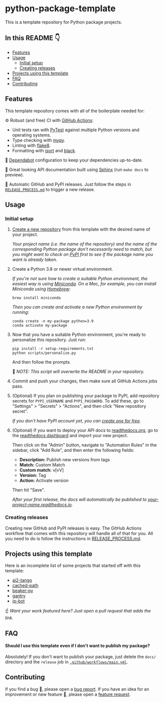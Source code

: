 # python-package-template

This is a template repository for Python package projects.

## In this README :point_down:

- [Features](#features)
- [Usage](#usage)
  - [Initial setup](#initial-setup)
  - [Creating releases](#creating-releases)
- [Projects using this template](#projects-using-this-template)
- [FAQ](#faq)
- [Contributing](#contributing)

## Features

This template repository comes with all of the boilerplate needed for:

⚙️ Robust (and free) CI with [GitHub Actions](https://github.com/features/actions):
  - Unit tests ran with [PyTest](https://docs.pytest.org) against multiple Python versions and operating systems.
  - Type checking with [mypy](https://github.com/python/mypy).
  - Linting with [flake8](https://flake8.pycqa.org/en/latest/).
  - Formatting with [isort](https://pycqa.github.io/isort/) and [black](https://black.readthedocs.io/en/stable/).

🤖 [Dependabot](https://github.blog/2020-06-01-keep-all-your-packages-up-to-date-with-dependabot/) configuration to keep your dependencies up-to-date.

📄 Great looking API documentation built using [Sphinx](https://www.sphinx-doc.org/en/master/) (run `make docs` to preview).

🚀 Automatic GitHub and PyPI releases. Just follow the steps in [`RELEASE_PROCESS.md`](./RELEASE_PROCESS.md) to trigger a new release.

## Usage

### Initial setup

1. [Create a new repository](https://github.com/allenai/python-package-template/generate) from this template with the desired name of your project.

    *Your project name (i.e. the name of the repository) and the name of the corresponding Python package don't necessarily need to match, but you might want to check on [PyPI](https://pypi.org/) first to see if the package name you want is already taken.*

2. Create a Python 3.8 or newer virtual environment.

    *If you're not sure how to create a suitable Python environment, the easiest way is using [Miniconda](https://docs.conda.io/en/latest/miniconda.html). On a Mac, for example, you can install Miniconda using [Homebrew](https://brew.sh/):*

    ```
    brew install miniconda
    ```

    *Then you can create and activate a new Python environment by running:*

    ```
    conda create -n my-package python=3.9
    conda activate my-package
    ```

3. Now that you have a suitable Python environment, you're ready to personalize this repository. Just run:

    ```
    pip install -r setup-requirements.txt
    python scripts/personalize.py
    ```

    And then follow the prompts.

    :pencil: *NOTE: This script will overwrite the README in your repository.*

4. Commit and push your changes, then make sure all GitHub Actions jobs pass.

5. (Optional) If you plan on publishing your package to PyPI, add repository secrets for `PYPI_USERNAME` and `PYPI_PASSWORD`. To add these, go to "Settings" > "Secrets" > "Actions", and then click "New repository secret".

    *If you don't have PyPI account yet, you can [create one for free](https://pypi.org/account/register/).*

6. (Optional) If you want to deploy your API docs to [readthedocs.org](https://readthedocs.org), go to the [readthedocs dashboard](https://readthedocs.org/dashboard/import/?) and import your new project.

    Then click on the "Admin" button, navigate to "Automation Rules" in the sidebar, click "Add Rule", and then enter the following fields:

    - **Description:** Publish new versions from tags
    - **Match:** Custom Match
    - **Custom match:** v[vV]
    - **Version:** Tag
    - **Action:** Activate version

    Then hit "Save".

    *After your first release, the docs will automatically be published to [your-project-name.readthedocs.io](https://your-project-name.readthedocs.io/).*

### Creating releases

Creating new GitHub and PyPI releases is easy. The GitHub Actions workflow that comes with this repository will handle all of that for you.
All you need to do is follow the instructions in [RELEASE_PROCESS.md](./RELEASE_PROCESS.md).

## Projects using this template

Here is an incomplete list of some projects that started off with this template:

- [ai2-tango](https://github.com/allenai/tango)
- [cached-path](https://github.com/allenai/cached_path)
- [beaker-py](https://github.com/allenai/beaker-py)
- [gantry](https://github.com/allenai/beaker-gantry)
- [ip-bot](https://github.com/abe-101/ip-bot)

☝️ *Want your work featured here? Just open a pull request that adds the link.*

## FAQ

#### Should I use this template even if I don't want to publish my package?

Absolutely! If you don't want to publish your package, just delete the `docs/` directory and the `release` job in [`.github/workflows/main.yml`](https://github.com/allenai/python-package-template/blob/main/.github/workflows/main.yml).

## Contributing

If you find a bug :bug:, please open a [bug report](https://github.com/allenai/python-package-template/issues/new?assignees=&labels=bug&template=bug_report.md&title=).
If you have an idea for an improvement or new feature :rocket:, please open a [feature request](https://github.com/allenai/python-package-template/issues/new?assignees=&labels=Feature+request&template=feature_request.md&title=).
